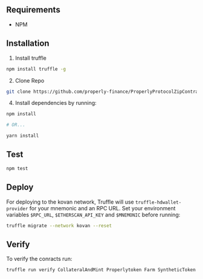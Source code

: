 
## Requirements

- NPM

## Installation

1. Install truffle

```bash
npm install truffle -g
```

2. Clone Repo

```bash
git clone https://github.com/properly-finance/ProperlyProtocolZipContracts.git
```

4. Install dependencies by running:

```bash
npm install

# OR...

yarn install
```

## Test

```bash
npm test
```

## Deploy

For deploying to the kovan network, Truffle will use `truffle-hdwallet-provider` for your mnemonic and an RPC URL. Set your environment variables `$RPC_URL`, `$ETHERSCAN_API_KEY` and `$MNEMONIC` before running:

```bash
truffle migrate --network kovan --reset
```
## Verify

To verify the conracts run:
```bash
truffle run verify CollateralAndMint Properlytoken Farm SyntheticToken --network kovan --license MIT
```



